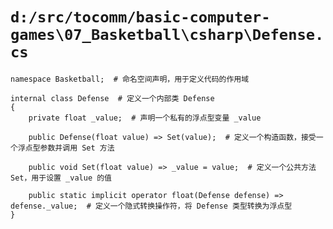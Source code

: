 # `d:/src/tocomm/basic-computer-games\07_Basketball\csharp\Defense.cs`

```
namespace Basketball;  # 命名空间声明，用于定义代码的作用域

internal class Defense  # 定义一个内部类 Defense
{
    private float _value;  # 声明一个私有的浮点型变量 _value

    public Defense(float value) => Set(value);  # 定义一个构造函数，接受一个浮点型参数并调用 Set 方法

    public void Set(float value) => _value = value;  # 定义一个公共方法 Set，用于设置 _value 的值

    public static implicit operator float(Defense defense) => defense._value;  # 定义一个隐式转换操作符，将 Defense 类型转换为浮点型
}
```